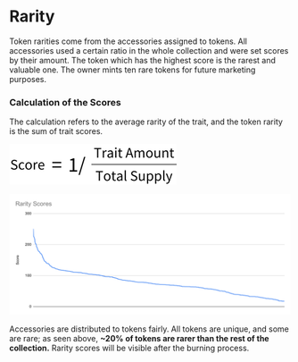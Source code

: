 # Rarity

Token rarities come from the accessories assigned to tokens. All accessories used a certain ratio in the whole collection and were set scores by their amount. The token which has the highest score is the rarest and valuable one. The owner mints ten rare tokens for future marketing purposes.

### Calculation of the Scores

The calculation refers to the average rarity of the trait, and the token rarity is the sum of trait scores.

![Formula](<.gitbook/assets/formula-litepaper (1).png>)

![Rarity chart (based on minted 3024 tokens)](images/rarity-chart.svg)

Accessories are distributed to tokens fairly. All tokens are unique, and some are rare; as seen above, **\~20% of tokens are rarer than the rest of the collection.** Rarity scores will be visible after the burning process.
